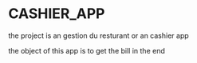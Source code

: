 # CASHIER_APP

the project is an gestion du resturant or an cashier app 

the object of this app is to get the bill in the end
